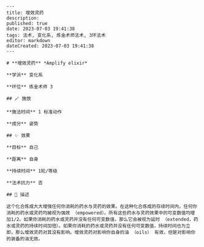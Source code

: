 
    ---
    title: 增效灵药
    description: 
    published: true
    date: 2023-07-03 19:41:38
    tags: 法术, 变化系, 炼金术师法术, 3环法术
    editor: markdown
    dateCreated: 2023-07-03 19:41:38
    ---

    # **增效灵药** *Amplify elixir*

    **学派** 变化系 

    **环位** 炼金术师 3

    ## 🪄 施放

    **施法时间** 1 标准动作

    **成分** 姿势

    ## ✨ 效果 

    **目标** 自己 

    **距离** 自身  

    **持续时间** 1轮/等级 

    **法术抗力** 否

    ## 📖 描述

    这个化合炼成大大增强任何你消耗的药水与灵药的效果。在这种化合炼成的存续时间内，任何你消耗的药水或灵药均被视为强效 （empowered）。所有这些药水与灵药效果中的可变数值均增加1/2。如果你消耗的药水或灵药并没有任何可变数值，那么它会被视为延时 （extended，药水或灵药的持续时间加倍）。如果你消耗的药水或灵药并没有任何可变数值，持续时间也为立即，那么增效灵药对其没有影响。增效灵药对影响你自身的油 （oils） 有效，但是对影响你的装备的油无效。
    